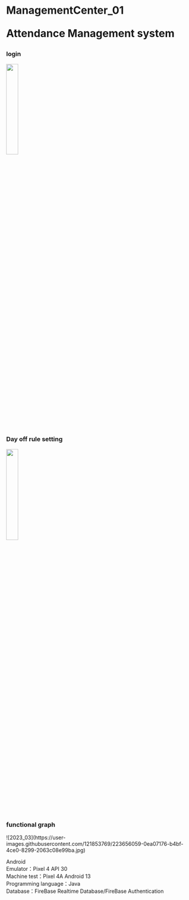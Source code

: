 # ManagementCenter_01<p>Attendance Management system</p>

<h3>login</h3>
<img src="https://user-images.githubusercontent.com/121853769/223647785-a770bc3e-446e-408a-96b9-01ccf0a5ae39.gif" width=25% height=25%>
<h3>Day off rule setting</h3>
<img src="https://user-images.githubusercontent.com/121853769/223647772-c062b4b3-a57f-484d-8c04-90286cd89741.gif" width=25% height=25%>
<h3>functional graph</h3>
![2023_03](https://user-images.githubusercontent.com/121853769/223656059-0ea07176-b4bf-4ce0-8299-2063c08e99ba.jpg)

Android<br>
Emulator：Pixel 4 API 30<br>
Machine test：Pixel 4A Android 13 <br>
Programming language：Java<br>
Database：FireBase Realtime Database/FireBase Authentication<br>
